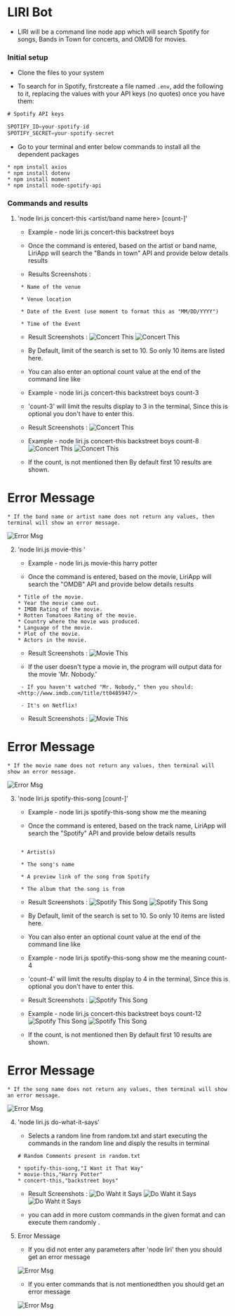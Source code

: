 # LIRI Bot

 * LIRI will be a command line node app which will search Spotify for songs, Bands in Town for concerts, and OMDB for movies.
 
 ### Initial setup
 
 * Clone the files to your system


 *  To search for in Spotify, firstcreate a file named `.env`, add the following to it, replacing the values with your API keys (no quotes) once you have them:

```js
# Spotify API keys

SPOTIFY_ID=your-spotify-id
SPOTIFY_SECRET=your-spotify-secret

```

* Go to your terminal and enter below commands to install all the dependent packages
```
* npm install axios
* npm install dotenv
* npm install moment
* npm install node-spotify-api
```

### Commands and results

1. 'node liri.js concert-this <artist/band name here> [count-<value>]'
    
    * Example - node liri.js concert-this backstreet boys

    * Once the command is entered, based on the artist or band name, LiriApp will search the "Bands in town" API and provide below details results  

     * Results Screenshots : 
    ```
     * Name of the venue

     * Venue location

     * Date of the Event (use moment to format this as "MM/DD/YYYY")

     * Time of the Event 
    ```
    * Result Screenshots : 
    ![Concert This](images/1_concert-this.png)
    ![Concert This](images/2_concert-this.png)
    
    * By Default, limit of the search is set to 10. So only 10 items are listed here.

    * You can also enter an optional count value at the end of the command line like

    * Example - node liri.js concert-this backstreet boys count-3

    * 'count-3' will limit the results display to 3 in the terminal, Since this is optional you don't have to enter this.
    * Result Screenshots : 
    ![Concert This](images/3_concert-this_count.png)

    * Example - node liri.js concert-this backstreet boys count-8
    ![Concert This](images/4_concert-this_count.png)
    ![Concert This](images/5_concert-this_count.png)


    * If the count, is not mentioned then By default first 10 results are shown.

# Error Message

    * If the band name or artist name does not return any values, then terminal will show an error message.
    
![Error Msg](images/3_Error_Msg.png)


2. 'node liri.js movie-this <movie name here>'

   * Example - node liri.js movie-this harry potter

    * Once the command is entered, based on the movie, LiriApp will search the "OMDB" API and provide below details results  

     ```
    * Title of the movie.
    * Year the movie came out.
    * IMDB Rating of the movie.
    * Rotten Tomatoes Rating of the movie.
    * Country where the movie was produced.
    * Language of the movie.
    * Plot of the movie.
    * Actors in the movie.
     ```

    * Result Screenshots : 
    ![Movie This](images/1_movie-this.png)
   
    * If the user doesn't type a movie in, the program will output data for the movie 'Mr. Nobody.'

    ```
     - If you haven't watched "Mr. Nobody," then you should: <http://www.imdb.com/title/tt0485947/>

     - It's on Netflix!
    ```
    * Result Screenshots : 
    ![Movie This](images/2_movie-this.png)

# Error Message

    * If the movie name does not return any values, then terminal will show an error message.
    
![Error Msg](images/4_Error_Msg.png)

3. 'node liri.js spotify-this-song <song name here> [count-<value>]'
    
    * Example - node liri.js spotify-this-song show me the meaning

    * Once the command is entered, based on the track name, LiriApp will search the "Spotify" API and provide below details results  

    ```

     * Artist(s)

     * The song's name

     * A preview link of the song from Spotify

     * The album that the song is from
    
    ```

    * Result Screenshots : 
     ![Spotify This Song](images/1_spotify-this-song.png)
     ![Spotify This Song](images/2_spotify-this-song.png)
    
    * By Default, limit of the search is set to 10. So only 10 items are listed here.

    * You can also enter an optional count value at the end of the command line like
    * Example - node liri.js spotify-this-song show me the meaning count-4

    * 'count-4' will limit the results display to 4 in the terminal, Since this is optional you don't have to enter this.

     * Result Screenshots : 
     ![Spotify This Song](images/3_spotify-this-song.png)

    * Example - node liri.js concert-this backstreet boys count-12
    ![Spotify This Song](images/4_spotify-this-song.png)
    ![Spotify This Song](images/5_spotify-this-song.png)


    * If the count, is not mentioned then By default first 10 results are shown.

# Error Message

    * If the song name does not return any values, then terminal will show an error message.
    
![Error Msg](images/5_Error_Msg.png)


4. 'node liri.js do-what-it-says'

    * Selects a random line from random.txt and start executing the commands in the random line and disply the results in terminal

    ```
    # Random Comments present in random.txt

    * spotify-this-song,"I Want it That Way"
    * movie-this,"Harry Potter"
    * concert-this,"backstreet boys"

    ```

    * Result Screenshots : 
     ![Do Waht it Says](images/1_do-what-it-says.png)
     ![Do Waht it Says](images/2_do-what-it-says.png)
     ![Do Waht it Says](images/3_do-what-it-says.png)

     * you can add in more custom commands in the given format and can execute them randomly .


5. Error Message 

    * If you did not enter any parameters after 'node liri' then you should get an error message 

    ![Error Msg](images/1_Error_Msg.png)

    * If you enter commands that is not mentionedthen you should get an error message 
    
    ![Error Msg](images/2_Error_Msg.png)